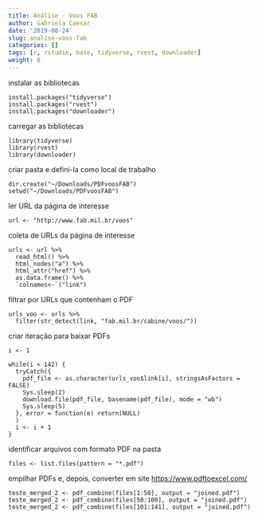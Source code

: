 ```yaml
---
title: Análise - Voos FAB
author: Gabriela Caesar
date: '2019-08-24'
slug: analise-voos-fab
categories: []
tags: [r, rstudio, base, tidyverse, rvest, downloader]
weight: 8
---
```


instalar as bibliotecas
```{r}
install.packages("tidyverse")
install.packages("rvest")
install.packages("downloader")
```
carregar as bibliotecas
```{r}
library(tidyverse)
library(rvest)
library(downloader)
```
criar pasta e defini-la como local de trabalho
```{r}
dir.create("~/Downloads/PDFvoosFAB")
setwd("~/Downloads/PDFvoosFAB")
```
ler URL da página de interesse
```{r}
url <- "http://www.fab.mil.br/voos"
```
coleta de URLs da página de interesse
```{r}
urls <- url %>%
  read_html() %>%
  html_nodes("a") %>%
  html_attr("href") %>%
  as.data.frame() %>%
  `colnames<-`("link")
```
filtrar por URLs que contenham o PDF
```{r}
urls_voo <- urls %>%
  filter(str_detect(link, "fab.mil.br/cabine/voos/"))
```
criar iteração para baixar PDFs
```{r}
i <- 1

while(i < 142) {
  tryCatch({
    pdf_file <- as.character(urls_voo$link[i], stringsAsFactors = FALSE)
    Sys.sleep(2)
    download.file(pdf_file, basename(pdf_file), mode = "wb")
    Sys.sleep(5)
  }, error = function(e) return(NULL)
  )
  i <- i + 1
}
```

identificar arquivos com formato PDF na pasta
```{r}
files <- list.files(pattern = "*.pdf") 
```
empilhar PDFs e, depois, converter em site
https://www.pdftoexcel.com/
```{r}
teste_merged_2 <- pdf_combine(files[1:50], output = "joined.pdf")
teste_merged_2 <- pdf_combine(files[50:100], output = "joined.pdf")
teste_merged_2 <- pdf_combine(files[101:141], output = "joined.pdf")
```

